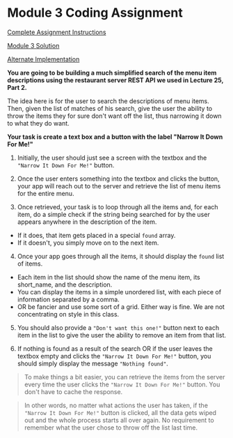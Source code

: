 # Module 3 Coding Assignment


[Complete Assignment Instructions](https://github.com/jhu-ep-coursera/fullstack-course5/blob/master/assignments/assignment3/Assignment-3.md)

[Module 3 Solution](https://kimberlythegeek.github.io/coursera-angular-js/module3-solution/)

[Alternate Implementation](https://kimberlythegeek.github.io/coursera-angular-js/module3-solution/alternate-implementation)


__You are going to be building a much simplified search of the menu item descriptions using the restaurant server REST API we used in Lecture 25, Part 2.__

The idea here is for the user to search the descriptions of menu items. Then, given the list of matches of his search, give the user the ability to throw the items they for sure don't want off the list, thus narrowing it down to what they do want.

__Your task is create a text box and a button with the label "Narrow It Down For Me!"__

1. Initially, the user should just see a screen with the textbox and the `"Narrow It Down For Me!"` button.

2. Once the user enters something into the textbox and clicks the button, your app will reach out to the server and retrieve the list of menu items for the entire menu.

3. Once retrieved, your task is to loop through all the items and, for each item, do a simple check if the string being searched for by the user appears anywhere in the description of the item.
 * If it does, that item gets placed in a special `found` array.
 * If it doesn't, you simply move on to the next item.

4. Once your app goes through all the items, it should display the `found` list of items.
  * Each item in the list should show the name of the menu item, its short_name, and the description.
  * You can display the items in a simple unordered list, with each piece of information separated by a comma.
  * OR be fancier and use some sort of a grid. Either way is fine. We are not concentrating on style in this class.

5. You should also provide a `"Don't want this one!"` button next to each item in the list to give the user the ability to remove an item from that list.

6. If nothing is found as a result of the search OR if the user leaves the textbox empty and clicks the `"Narrow It Down For Me!"` button, you should simply display the message `"Nothing found"`.

> To make things a bit easier, you can retrieve the items from the server every time the user clicks the `"Narrow It Down For Me!"` button. You don't have to cache the response.

 >  In other words, no matter what actions the user has taken, if the `"Narrow It Down For Me!"` button is clicked, all the data gets wiped out and the whole process starts all over again. No requirement to remember what the user chose to throw off the list last time.
